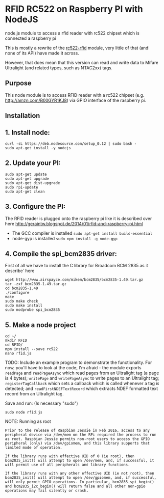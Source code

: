 # RFID RC522 on Raspberry PI with NodeJS
node.js module to access a rfid reader with rc522 chipset which is connected a raspberry pi

This is mostly a rewrite of the [rc522-rfid](https://www.npmjs.com/package/rc522-rfid) module, very little of that (and none of its API) have made it across.

However, that does mean that this version can read and write data to Mifare Ultralight (and related types, such as NTAG2xx) tags.

## Purpose
This node module is to access RFID reader with a rc522 chipset (e.g. http://amzn.com/B00GYR1KJ8) via GPIO interface of the raspberry pi.

## Installation

## 1. Install node:
```
curl -sL https://deb.nodesource.com/setup_0.12 | sudo bash -
sudo apt-get install -y nodejs
```

## 2. Update your PI:
``` 
sudo apt-get update
sudo apt-get upgrade
sudo apt-get dist-upgrade
sudo rpi-update
sudo apt-get clean
```

## 3. Configure the PI:

The RFID reader is plugged onto the raspberry pi like it is described over here http://geraintw.blogspot.de/2014/01/rfid-and-raspberry-pi.html
- The GCC compiler is installed ```sudo apt-get install build-essential```
- node-gyp is installed ```sudo npm install -g node-gyp```

## 4. Compile the spi_bcm2835 driver:
First of all we have to install the C library for Broadcom BCM 2835 as it describe` here
```
wget http://www.airspayce.com/mikem/bcm2835/bcm2835-1.49.tar.gz
tar -zxf bcm2835-1.49.tar.gz
cd bcm2835-1.49
./configure
make
sudo make check
sudo make install
sudo modprobe spi_bcm2835
```

## 5. Make a node project
```
cd ~/
mkdir RFID
cd RFID/
npm install --save rc522
nano rfid.js
```

TODO: Include an example program to demonstrate the functionality.  For now, you'll have to look at the code, I'm afraid - the module exports `readPage` and `readPageAsync` which read pages from an Ultralight tag (a page is 4 bytes); `writePage` and `writePageAsync` to write pages to an Ultralight tag; `registerTagCallback` which sets a callback which is called whenever a tag is detected; and `readFirstNDEFTextRecord` which extracts NDEF formatted text record from an Ultralight tag.

Save and run: (Is necessary "sudo")

```
sudo node rfid.js
```


NOTE: Running as root

```
Prior to the release of Raspbian Jessie in Feb 2016, access to any peripheral device via /dev/mem on the RPi required the process to run as root. Raspbian Jessie permits non-root users to access the GPIO peripheral (only) via /dev/gpiomem, and this library supports that limited mode of operation.

If the library runs with effective UID of 0 (ie root), then bcm2835_init() will attempt to open /dev/mem, and, if successful, it will permit use of all peripherals and library functions.

If the library runs with any other effective UID (ie not root), then bcm2835_init() will attempt to open /dev/gpiomem, and, if successful, will only permit GPIO operations. In particular, bcm2835_spi_begin() and bcm2835_i2c_begin() will return false and all other non-gpio operations may fail silently or crash.
```
